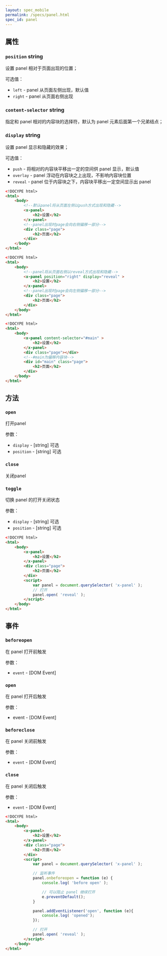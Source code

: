 ```yaml
---
layout: spec_mobile
permalink: /specs/panel.html
spec_id: panel
---
```


## 属性

### `position` **string**

设置 panel 相对于页面出现的位置；

可选值：

* `left` - panel 从页面左侧出现，默认值
* `right` - panel 从页面右侧出现

### `content-selector` **string**

指定和 panel 相对的内容块的选择符，默认为 panel 元素后面第一个兄弟结点；

### `display` **string**

设置 panel 显示和隐藏的效果；

可选值：

* `push` - 将相对的内容块平移出一定的空间供 panel 显示，默认值
* `overlay` - panel 浮动在内容块之上出现，不影响内容块位置
* `reveal` - panel 位于内容块之下，内容块平移出一定空间显示出 panel

```html
<!DOCYPE html>
<html>
    <body>
        <!--默认panel将从页面左侧以push方式出现和隐藏-->
        <x-panel>
            <h2>设置</h2>
        </x-panel>
        <!--panel出现时page会向右侧偏移一部分-->
        <div class="page">
            <h2>页面</h2>
        </div>
    </body>
</html>
```

```html
<!DOCYPE html>
<html>
    <body>
        <!--panel将从页面右侧以reveal方式出现和隐藏-->
        <x-panel position="right" display="reveal" >
            <h2>设置</h2>
        </x-panel>
        <!--panel出现时page会向左侧偏移一部分-->
        <div class="page">
            <h2>页面</h2>
        </div>
    </body>
</html>
```

```html
<!DOCYPE html>
<html>
    <body>
        <x-panel content-selector="#main" >
            <h2>设置</h2>
        </x-panel>
        <div class="page"></div>
        <!--#main为偏移内容块-->
        <div id="main" class="page">
            <h2>页面</h2>
        </div>
    </body>
</html>
```

## 方法

### `open`

打开panel

参数：

* `display` - [string] 可选
* `position` - [string] 可选

### `close`

关闭panel

### `toggle`

切换 panel 的打开关闭状态

参数：

* `display` - [string] 可选
* `position` - [string] 可选

```html
<!DOCYPE html>
<html>
    <body>
        <x-panel>
            <h2>设置</h2>
        </x-panel>
        <div class="page">
            <h2>页面</h2>
        </div>
        <script>
            var panel = document.querySelector( 'x-panel' );
            // 打开
            panel.open( 'reveal' );
        </script>
    </body>
</html>
```

## 事件

### `beforeopen`

在 panel 打开前触发

参数：

 * `event` - [DOM Event]

### `open`

在 panel 打开后触发

参数：

 * event - [DOM Event]

### `beforeclose`

在 panel 关闭前触发

参数：

 * `event` - [DOM Event]

### `close`

在 panel 关闭后触发

参数：

 * `event` - [DOM Event]

```html
<!DOCYPE html>
<html>
    <body>
        <x-panel>
            <h2>设置</h2>
        </x-panel>
        <div class="page">
            <h2>页面</h2>
        </div>
        <script>
            var panel = document.querySelector( 'x-panel' );

            // 监听事件
            panel.onbeforeopen = function (e) {
                console.log( 'before open' );

                // 可以阻止 panel 继续打开
                e.preventDefault();
            }

            panel.addEventListener('open', function (e){
                console.log( 'opened');
            });

            // 打开
            panel.open( 'reveal' );
        </script>
    </body>
</html>
```
